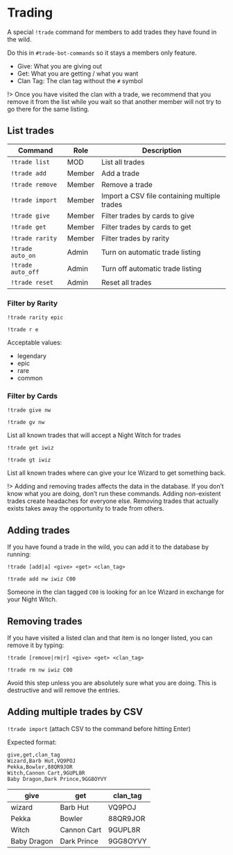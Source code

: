 # Trading

A special `!trade` command for members to add trades they have found in the wild.

Do this in `#trade-bot-commands` so it stays a members only feature.

- Give: What you are giving out
- Get: What you are getting / what you want
- Clan Tag: The clan tag without the `#` symbol

!> Once you have visited the clan with a trade, we recommend that you remove it from the list while you wait so that another member will not try to go there for the same listing.

## List trades

| Command | Role | Description
| --- | --- | --- |
| `!trade list` | MOD | List all trades
| `!trade add` | Member | Add a trade
| `!trade remove` | Member | Remove a trade
| `!trade import` | Member | Import a CSV file containing multiple trades
| `!trade give` | Member | Filter trades by cards to give
| `!trade get` | Member | Filter trades by cards to get
| `!trade rarity` | Member | Filter trades by rarity
| `!trade auto_on` | Admin | Turn on automatic trade listing
| `!trade auto_off` | Admin | Turn off automatic trade listing
| `!trade reset` | Admin | Reset all trades

### Filter by Rarity

`!trade rarity epic`

`!trade r e`

Acceptable values:

- legendary
- epic
- rare
- common

### Filter by Cards

`!trade give nw`

`!trade gv nw`

List all known trades that will accept a Night Witch for trades

`!trade get iwiz`

`!trade gt iwiz`

List all known trades where can give your Ice Wizard to get something back.


!> Adding and removing trades affects the data in the database. If you don’t know what you are doing, don’t run these commands. Adding non-existent trades create headaches for everyone else. Removing trades that actually exists takes away the opportunity to trade from others.

## Adding trades

If you have found a trade in the wild, you can add it to the database by running:

`!trade [add|a] <give> <get> <clan_tag>`

`!trade add nw iwiz C00`

Someone in the clan tagged `C00` is looking for an Ice Wizard in exchange for your Night Witch.

## Removing trades

If you have visited a listed clan and that item is no longer listed, you can remove it by typing:

`!trade [remove|rm|r] <give> <get> <clan_tag>`

`!trade rm nw iwiz C00`

Avoid this step unless you are absolutely sure what you are doing. This is destructive and will remove the entries.

## Adding multiple trades by CSV

`!trade import` (attach CSV to the command before hitting Enter)

Expected format:

```csv
give,get,clan_tag
Wizard,Barb Hut,VQ9POJ
Pekka,Bowler,88QR9JOR
Witch,Cannon Cart,9GUPL8R
Baby Dragon,Dark Prince,9GG8OYVY
```

| give | get | clan_tag
| --- | --- | ---
| wizard | Barb Hut | VQ9POJ
| Pekka | Bowler | 88QR9JOR
| Witch | Cannon Cart | 9GUPL8R
| Baby Dragon | Dark Prince | 9GG8OYVY
